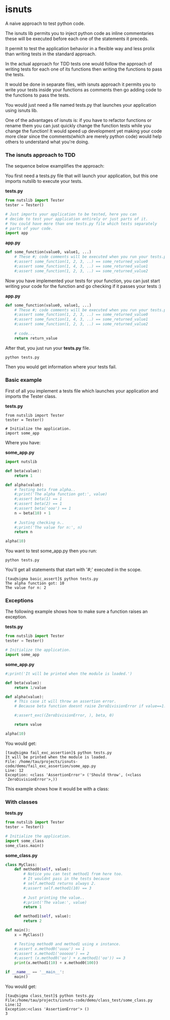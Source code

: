 # isnuts

A naive approach to test python code.

The isnuts lib permits you to inject python code as inline commentaries these
will be executed before each one of the statements it preceds.

It permit to test the application behavior in a flexible way and less prolix
than writing tests in the standard approach.

In the actual approach for TDD tests one would follow the approach of writing tests
for each one of its functions then writing the functions to pass the tests. 

It would be done in separate files, with isnuts approach it permits you to write your tests
inside your functions as comments then go adding code to the functions to pass the tests.

You would just need a file named tests.py that launches your
application using isnuts lib.

One of the advantages of isnuts is: if you have to refactor functions or rename them you can just 
quickly change the function tests while you change the function! It would speed up development
yet making your code more clear since the comments(which are merely python code) would help others
to understand what you're doing.

### The isnuts approach to TDD

The sequence below examplifies the approach:

You first need a tests.py file that will launch your application, but this one imports nutslib
to execute your tests.

**tests.py**

~~~python
from nutslib import Tester
tester = Tester()

# Just imports your application to be tested, here you can
# decide to test your application entirely or just parts of it.
# You could have more than one tests.py file which tests separately
# parts of your code.
import app
~~~

**app.py**

~~~python
def some_function(value0, value1, ...)
    # These #; code comments will be executed when you run your tests.py file..
    #;assert some_function(1, 2, 3, ..) == some_returned_value0
    #;assert some_function(1, 4, 3, ..) == some_returned_value1
    #;assert some_function(1, 2, 3, ..) == some_returned_value2

~~~

Now you have implemented your tests for your function, you can just
start writing your code for the function and go checking if it passes your tests :)

**app.py**

~~~python
def some_function(value0, value1, ...)
    # These #; code comments will be executed when you run your tests.py file..
    #;assert some_function(1, 2, 3, ..) == some_returned_value0
    #;assert some_function(1, 4, 3, ..) == some_returned_value1
    #;assert some_function(1, 2, 3, ..) == some_returned_value2
    
    # code...
    return return_value
~~~

After that, you just run your **tests.py** file.

~~~
python tests.py
~~~

Then you would get information where your tests fail.

### Basic example

First of all you implement a tests file which launches your application and imports
the Tester class.

**tests.py**

~~~
from nutslib import Tester
tester = Tester()

# Initialize the application.
import some_app

~~~


Where you have:

**some_app.py**

~~~python
import nutslib

def beta(value):
    return 1

def alpha(value):
    # Testing beta from alpha..
    #;print('The alpha function got:', value)
    #;assert beta(1) == 1
    #;assert beta(2) == 1
    #;assert beta('ooo') == 1
    n = beta(10) + 1
    
    # Justing checking n..
    #;print('The value for n:', n)
    return n

alpha(10)


~~~

You want to test some_app.py then you run:

~~~
python tests.py
~~~

You'll get all statements that start with '#;' executed in the scope.

~~~
[tau@sigma basic_assert]$ python tests.py 
The alpha function got: 10
The value for n: 2

~~~

### Exceptions

The following example shows how to make sure a function
raises an exception.

**tests.py**

~~~python
from nutslib import Tester
tester = Tester()

# Initialize the application.
import some_app
~~~

**some_app.py**

~~~python
#;print('It will be printed when the module is loaded.')

def beta(value):
    return 1/value

def alpha(value):
    # This case it will throw an assertion error.
    # Because beta function doesnt raise ZeroDivisionError if value==1.

    #;assert_exc((ZeroDivisionError, ), beta, 0)

    return value 

alpha(10)

~~~

You would get:


~~~
[tau@sigma fail_exc_assertion]$ python tests.py 
It will be printed when the module is loaded.
File: /home/tau/projects/isnuts-code/demo/fail_exc_assertion/some_app.py
Line: 12
Exception: <class 'AssertionError'> ('Should throw', (<class 'ZeroDivisionError'>,))

~~~


This example shows how it would be with a class:

### With classes

**tests.py**

~~~python
from nutslib import Tester
tester = Tester()

# Initialize the application.
import some_class
some_class.main()
~~~

**some_class.py**

~~~python
class MyClass:
    def method0(self, value):
        # Notice you can test method1 from here too.
        # It wouldnt pass in the tests because
        # self.method1 returns always 2.
        #;assert self.method1(10) == 3
        
        # Just printing the value..
        #;print('The value:', value)
        return 1

    def method1(self, value):
        return 2

def main():
    x = MyClass()

    # Testing method0 and method1 using x instance.
    #;assert x.method0('uuuu') == 1
    #;assert x.method1('oooooo') == 2
    #;assert (x.method0('oo') + x.method1('oo')) == 3
    print(x.method1(10) + x.method0(100))

if __name__ == '__main__':
    main()

~~~

You would get:

~~~
[tau@sigma class_test]$ python tests.py 
File:/home/tau/projects/isnuts-code/demo/class_test/some_class.py
Line:12
Exception:<class 'AssertionError'> ()
3

~~~



